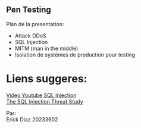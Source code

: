 ## Pen Testing

Plan de la presentation:

- Attack DDoS
- SQL Injection
- MITM (man in the middle)
- Isolation de systèmes de production pour testing

# Liens suggeres:

[Video Youtube SQL Injection](https://www.youtube.com/watch?v=ciNHn38EyRc) <br>
[The SQL Injection Threat Study](https://www.ponemon.org/local/upload/file/DB%20Networks%20Research%20Report%20FINAL5.pdf)

Par:<br>
Erick Diaz  20233602
